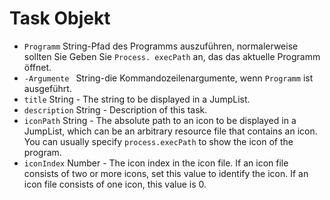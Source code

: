 # Task Objekt

* ` Programm ` String-Pfad des Programms auszuführen, normalerweise sollten Sie Geben Sie ` Process. execPath ` an, das das aktuelle Programm öffnet.
* `-Argumente ` String-die Kommandozeilenargumente, wenn ` Programm ` ist ausgeführt.
* `title` String - The string to be displayed in a JumpList.
* `description` String - Description of this task.
* `iconPath` String - The absolute path to an icon to be displayed in a JumpList, which can be an arbitrary resource file that contains an icon. You can usually specify `process.execPath` to show the icon of the program.
* `iconIndex` Number - The icon index in the icon file. If an icon file consists of two or more icons, set this value to identify the icon. If an icon file consists of one icon, this value is 0.
